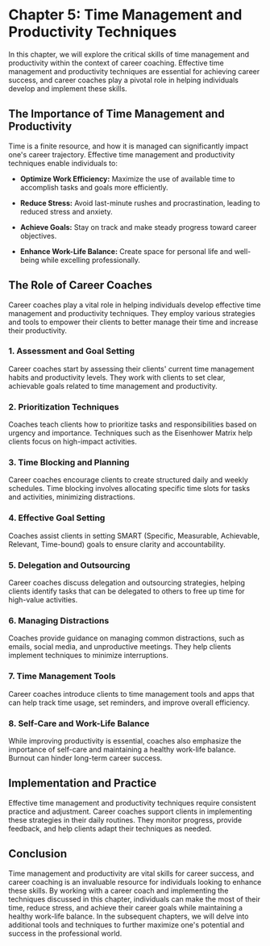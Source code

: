 Chapter 5: Time Management and Productivity Techniques
======================================================

In this chapter, we will explore the critical skills of time management and productivity within the context of career coaching. Effective time management and productivity techniques are essential for achieving career success, and career coaches play a pivotal role in helping individuals develop and implement these skills.

The Importance of Time Management and Productivity
--------------------------------------------------

Time is a finite resource, and how it is managed can significantly impact one's career trajectory. Effective time management and productivity techniques enable individuals to:

* **Optimize Work Efficiency:** Maximize the use of available time to accomplish tasks and goals more efficiently.

* **Reduce Stress:** Avoid last-minute rushes and procrastination, leading to reduced stress and anxiety.

* **Achieve Goals:** Stay on track and make steady progress toward career objectives.

* **Enhance Work-Life Balance:** Create space for personal life and well-being while excelling professionally.

The Role of Career Coaches
--------------------------

Career coaches play a vital role in helping individuals develop effective time management and productivity techniques. They employ various strategies and tools to empower their clients to better manage their time and increase their productivity.

### 1. **Assessment and Goal Setting**

Career coaches start by assessing their clients' current time management habits and productivity levels. They work with clients to set clear, achievable goals related to time management and productivity.

### 2. **Prioritization Techniques**

Coaches teach clients how to prioritize tasks and responsibilities based on urgency and importance. Techniques such as the Eisenhower Matrix help clients focus on high-impact activities.

### 3. **Time Blocking and Planning**

Career coaches encourage clients to create structured daily and weekly schedules. Time blocking involves allocating specific time slots for tasks and activities, minimizing distractions.

### 4. **Effective Goal Setting**

Coaches assist clients in setting SMART (Specific, Measurable, Achievable, Relevant, Time-bound) goals to ensure clarity and accountability.

### 5. **Delegation and Outsourcing**

Career coaches discuss delegation and outsourcing strategies, helping clients identify tasks that can be delegated to others to free up time for high-value activities.

### 6. **Managing Distractions**

Coaches provide guidance on managing common distractions, such as emails, social media, and unproductive meetings. They help clients implement techniques to minimize interruptions.

### 7. **Time Management Tools**

Career coaches introduce clients to time management tools and apps that can help track time usage, set reminders, and improve overall efficiency.

### 8. **Self-Care and Work-Life Balance**

While improving productivity is essential, coaches also emphasize the importance of self-care and maintaining a healthy work-life balance. Burnout can hinder long-term career success.

Implementation and Practice
---------------------------

Effective time management and productivity techniques require consistent practice and adjustment. Career coaches support clients in implementing these strategies in their daily routines. They monitor progress, provide feedback, and help clients adapt their techniques as needed.

Conclusion
----------

Time management and productivity are vital skills for career success, and career coaching is an invaluable resource for individuals looking to enhance these skills. By working with a career coach and implementing the techniques discussed in this chapter, individuals can make the most of their time, reduce stress, and achieve their career goals while maintaining a healthy work-life balance. In the subsequent chapters, we will delve into additional tools and techniques to further maximize one's potential and success in the professional world.
